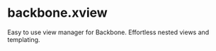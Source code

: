 backbone.xview
==============

Easy to use view manager for Backbone. Effortless nested views and templating.